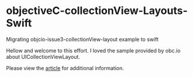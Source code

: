# objectiveC-collectionView-Layouts-Swift
Migrating objcio-issue3-collectionView-layout example to swift

Hellow and welcome to this effort. I loved the sample provided by obc.io about UICollectionViewLayout.

Please view the [article](https://www.objc.io/issues/3-views/collection-view-layouts/) for additional information.
